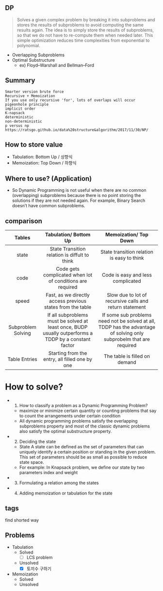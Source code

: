 ## DP
> Solves a given complex problem by breaking it into subproblems and stores the results of subproblems to avoid computing the same results again. The idea is to simply store the results of subproblems, so that we do not have to re-compute them when needed later. This simple optimization reduces time complexities from exponential to polynomial.
- Overlapping Subproblems
- Optimal Substructure
  - ex) Floyd–Warshall and Bellman–Ford
## Summary
```
Smarter version brute force
Recursive + Memoization
If you use only recursive 'for', lots of overlaps will occur
pigeonhole principle
implicit order
K-napsack
deterministic
non-deterministic
p versus np https://ratsgo.github.io/data%20structure&algorithm/2017/11/30/NP/
```
## How to store value
 - Tabulation: Bottom Up / 상향식 
 - Memoization: Top Down / 하향식
## Where to use? (Application)
 - So Dynamic Programming is not useful when there are no common (overlapping) subproblems because there is no point storing the solutions if they are not needed again.  For example, Binary Search doesn’t have common subproblems.
## comparison
| Tables        | Tabulation/ Bottom Up    | Memoization/ Top Down |
|:-------------:|:-------------:|:-----------:|
| state      | State Transition relation is diffult to think | State transition relation is easy to think |
| code      | Code gets complicated when lot of conditions are required      |   Code is easy and less complicated |
| speed | Fast, as we directly access previous states from the table      |   Slow due to lot of recursive calls and return statement |
| Subproblem Solving | If all subproblems must be solved at least once, BUDP usually outperforms a TDDP by a constant factor  | If some sub problems need not be solved at all, TDDP has the advantage of solving only subprobelm that are required |
| Table Entries | Starting from the entry, all filled one by one | The table is filled on demand |
# How to solve?
- 1. How to classify a problem as a Dynamic Programming Problem?
  - maximize or minimize certain quantity or counting problems that say to count the arrangements under certain condition
  - All dynamic programming problems satisfy the overlapping subproblems property and most of the classic dynamic problems also satisfy the optimal substructure property.
- 2. Deciding the state
  - State A state can be defined as the set of parameters that can uniquely identify a certain position or standing in the given problem. This set of parameters should be as small as possible to reduce state space. 
  - For example: In Knapsack problem, we define our state by two parameters index and weight
- 3. Formulating a relation among the states
- 4. Adding memoization or tabulation for the state

## tags
find shorted way

## Problems
- Tabulation
  - Solved
    - [ ] LCS problem 
  - Unsolved
    - [x] 토끼수 구하기 
- Memoization
  - Solved
  - Unsolved
